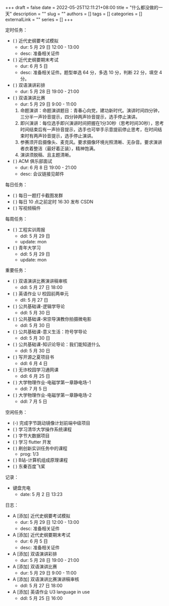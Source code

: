 +++ 
draft = false
date = 2022-05-25T12:11:21+08:00
title = "什么都没做的一天"
description = ""
slug = ""
authors = []
tags = []
categories = []
externalLink = ""
series = []
+++

定时任务：
- ( ) 近代史纲要考试模拟
	- dur: 5 月 29 日 12:00 - 13:00
	- desc: 准备相关证件
- ( ) 近代史纲要期末考试
	- dur: 6 月 5 日 
	- desc: 准备相关证件。题型单选 64 分，多选 10 分，判断 22 分，填空 4 分。
- ( ) 双语演讲彩排
	- dur: 5 月 28 日 19:00 - 21:00
- ( ) 双语演讲比赛
	- dur: 5 月 29 日 9:00 - 11:00
	1. 命题演讲：命题演讲题目：青春心向党，建功新时代。演讲时间四分钟，三分半一声铃音提示，四分钟两声铃音提示，选手停止演讲。
	2. 即兴演讲：每位选手即兴演讲时间把握在1分30秒（思考时间30秒），思考时间结束后有一声铃音提示，选手也可举手示意提前停止思考，在时间结束时有两声铃音提示，选手停止演讲。
	3. 参赛须开启摄像头、麦克风。要求摄像环境光照清晰、无杂音。要求演讲者衣着整洁（最好着正装），精神饱满。
	4. 演讲须脱稿、且主题清晰。
- ( ) ACM 俱乐部面试
    - dur: 6 月 8 日 19:00 - 21:00
    - desc: 会议链接见邮件

每日任务：
- ( ) 每日一题打卡截图发群
- ( ) 每日 10 点之前定时 16:30 发布 CSDN
- ( ) 写视频稿件

每周任务：
- ( ) 工程实训周报
    - ddl: 5 月 29 日
    - update: mon
- ( ) 青年大学习
    - ddl: 5 月 29 日
    - update: mon

重要任务：
- ( ) 双语演讲比赛演讲稿审核
	- ddl: 5 月 27 日 18:00
- ( ) 英语作业 U 校园前两单元
    - dll: 5 月 27 日
- ( ) 公共基础课-逻辑学导论
    - ddl: 5 月 30 日
- ( ) 公共基础课-宋崇导演教你拍摄微电影
    - ddl: 5 月 30 日
- ( ) 公共基础课-意义生活：符号学导论
    - ddl: 5 月 30 日
- ( ) 公共基础课-知识论导论：我们能知道什么
    - ddl: 5 月 30 日
- ( ) 写开源之夏项目书
    - ddl: 6 月 4 日
- ( ) 无诈校园学习通网课
	- ddl: 6 月 25 日
- ( ) 大学物理作业-电磁学第一章静电场-1
	- ddl: 7 月 5 日
- ( ) 大学物理作业-电磁学第一章静电场-2
	- ddl: 7 月 5 日

空闲任务：
- (-) 完成字节跳动镜像计划前端中级项目
- ( ) 学习清华大学操作系统课程
- ( ) 字节大数据项目
- ( ) 学习 flutter 开发
- ( ) 刷创新实训任务中的课程
    - prog: 1/3
- ( ) B站-计算机组成原理课程
- ( ) 东秦百度飞桨

记录：
- 键盘充电
  - date: 5 月 2 日 13:23

日志：
- A [添加] 近代史纲要考试模拟
	- dur: 5 月 29 日 12:00 - 13:00
	- desc: 准备相关证件
- A [添加] 近代史纲要期末考试
	- dur: 6 月 5 日 
	- desc: 准备相关证件
- A [添加] 双语演讲彩排
	- dur: 5 月 28 日 19:00 - 21:00
- A [添加] 双语演讲比赛
	- dur: 5 月 29 日 9:00 - 11:00
- A [添加] 双语演讲比赛演讲稿审核
	- ddl: 5 月 27 日 18:00
- A [添加] 英语作业 U3 language in use
	- ddl: 5 月 25 日 16:00

